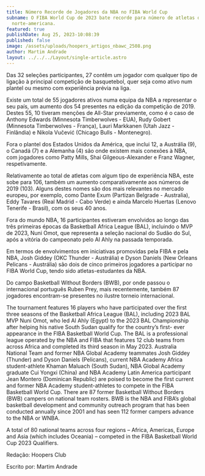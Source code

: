 ```yaml
---
title: Número Recorde de Jogadores da NBA no FIBA World Cup
subname: O FIBA World Cup de 2023 bate recorde para número de atletas da liga
  norte-americana.
featured: true
publishDate: Aug 25, 2023-10:08:39
published: false
image: /assets/uploads/hoopers_artigos_nbawc_2508.png
author: Martim Andrade
layout: ../../../Layout/single-article.astro
---
```

Das 32 seleções participantes, 27 contêm um jogador com qualquer tipo de ligação à principal competição de basquetebol, quer seja como ativo num plantel ou mesmo com experiência prévia na liga.

Existe um total de 55 jogadores ativos numa equipa da NBA a representar o seu país, um aumento dos 54 presentes na edição da competição de 2019. Destes 55, 10 tiveram menções de All-Star previamente, como é o caso de Anthony Edwards (Minnesota Timberwolves - EUA), Rudy Gobert (Minnesota Timberwolves - França), Lauri Markkanen (Utah Jazz - Finlândia) e Nikola Vučević (Chicago Bulls - Montenegro).

Fora o plantel dos Estados Unidos da América, que inclui 12, a Austrália (9), o Canadá (7) e a Alemanha (4) são onde existem mais conexões à NBA, com jogadores como Patty Mills, Shai Gilgeous-Alexander e Franz Wagner, respetivamente.		 	 	 	

Relativamente ao total de atletas com algum tipo de experiência NBA, este sobe para 106, também um aumento comparativamente aos números de 2019 (103). Alguns destes nomes são dos mais relevantes no mercado europeu, por exemplo, como Dante Exum (Partizan Belgrade - Australia), Eddy Tavares (Real Madrid - Cabo Verde) e ainda Marcelo Huertas (Lenovo Tenerife - Brasil), com os seus 40 anos.

Fora do mundo NBA, 16 participantes estiveram envolvidos ao longo das três primeiras épocas da Basketball Africa League (BAL), incluindo o MVP de 2023, Nuni Omot, que representa a seleção nacional do Sudão do Sul, após a vitória do campeonato pelo Al Ahly na passada temporada.

Em termos de envolvimentos em iniciativas promovidas pela FIBA e pela NBA, Josh Giddey (OKC Thunder - Austrália) e Dyson Daniels (New Orleans Pelicans - Austrália) são dois de cinco primeiros jogadores a participar no FIBA World Cup, tendo sido atletas-estudantes da NBA. 

Do campo Basketball Without Borders (BWB), por onde passou o internacional português Ruben Prey, mais recentemente, também 87 jogadores encontram-se presentes no ilustre torneio internacional.
			
The tournament features 16 players who have participated over the first three seasons of the Basketball Africa League (BAL), including 2023 BAL MVP Nuni Omot, who led Al Ahly (Egypt) to the 2023 BAL Championship after helping his native South Sudan qualify for the country’s first- ever appearance in the FIBA Basketball World Cup. The BAL is a professional league operated by the NBA and FIBA that features 12 club teams from across Africa and completed its third season in May 2023.
 Australia National Team and former NBA Global Academy teammates Josh Giddey (Thunder) and Dyson Daniels (Pelicans), current NBA Academy Africa student-athlete Khaman Maluach (South Sudan), NBA Global Academy graduate Cui Yongxi (China) and NBA Academy Latin America participant Jean Montero (Dominican Republic) are poised to become the first current and former NBA Academy student-athletes to compete in the FIBA Basketball World Cup.
 There are 87 former Basketball Without Borders (BWB) campers on national team rosters. BWB is the NBA and FIBA’s global basketball development and community outreach program that has been conducted annually since 2001 and has seen 112 former campers advance to the NBA or WNBA.
					
A total of 80 national teams across four regions – Africa, Americas, Europe and Asia (which includes Oceania) – competed in the FIBA Basketball World Cup 2023 Qualifiers.

Redação: Hoopers Club

Escrito por: Martim Andrade
